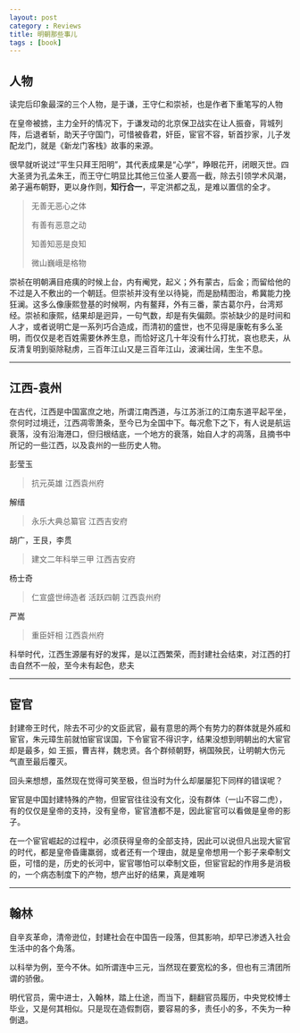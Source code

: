 ```yaml
---
layout: post
category : Reviews
title: 明朝那些事儿
tags : [book]
---
```






## 人物 ##

读完后印象最深的三个人物，是于谦，王守仁和崇祯，也是作者下重笔写的人物



在皇帝被掳，主力全歼的情况下，于谦发动的北京保卫战实在让人振奋，背城列阵，后退者斩，助天子守国门，可惜被昏君，奸臣，宦官不容，斩首抄家，儿子发配龙门，就是《新龙门客栈》故事的来源。

很早就听说过“平生只拜王阳明”，其代表成果是“心学”，睁眼花开，闭眼灭世。四大圣贤为孔孟朱王，而王守仁明显比其他三位圣人要高一截，除去引领学术风潮，弟子遍布朝野，更以身作则，**知行合一**，平定洪都之乱，是难以置信的全才。

> 无善无恶心之体
> 
> 有善有恶意之动
> 
> 知善知恶是良知
> 
> 微山巍峨是格物



崇祯在明朝满目疮痍的时候上台，内有阉党，起义；外有蒙古，后金；而留给他的不过是入不敷出的一个朝廷。但崇祯并没有坐以待毙，而是励精图治，希冀能力挽狂澜。这多么像康熙登基的时候啊，内有鳌拜，外有三番，蒙古葛尔丹，台湾郑经。崇祯和康熙，结果却是迥异，一句气数，却是有失偏颇。崇祯缺少的是时间和人才，或者说明亡是一系列巧合造成，而清初的盛世，也不见得是康乾有多么圣明，而仅仅是老百姓需要休养生息，而恰好这几十年没有什么打扰，哀也悲夫，从反清复明到驱除鞑虏，三百年江山又是三百年江山，波澜壮阔，生生不息。

---

## 江西-袁州 ##

在古代，江西是中国富庶之地，所谓江南西道，与江苏浙江的江南东道平起平坐，奈何时过境迁，江西凋零萧条，至今已为全国中下。每况愈下之下，有人说是航运衰落，没有沿海港口，但归根结底，一个地方的衰落，始自人才的凋落，且摘书中所记的一些江西，以及袁州的一些历史人物。

彭莹玉

> 抗元英雄  江西袁州府

解缙		

> 永乐大典总纂官	江西吉安府

胡广，王艮，李贯		
> 建文二年科举三甲		江西吉安府

杨士奇

> 仁宣盛世缔造者 活跃四朝	江西袁州府

严嵩

> 重臣奸相  江西袁州府

科举时代，江西生源屡有好的发挥，是以江西繁荣，而封建社会结束，对江西的打击自然不一般，至今未有起色，悲夫

---

## 宦官 ##

封建帝王时代，除去不可少的文臣武官，最有意思的两个有势力的群体就是外戚和宦官，朱元璋生前就怕宦官误国，下令宦官不得识字，结果没想到明朝出的大宦官却是最多，如 王振，曹吉祥，魏忠贤。各个群倾朝野，祸国殃民，让明朝大伤元气直至最后覆灭。

回头来想想，虽然现在觉得可笑至极，但当时为什么却屡屡犯下同样的错误呢？

宦官是中国封建特殊的产物，但宦官往往没有文化，没有群体（一山不容二虎），有的仅仅是皇帝的支持，没有皇帝，宦官渣都不是，因此宦官可以看做是皇帝的影子。

在一个宦官崛起的过程中，必须获得皇帝的全部支持，因此可以说但凡出现大宦官的时代，都是皇帝昏庸羸弱，或者还有一个理由，就是皇帝想用一个影子来牵制文臣，可惜的是，历史的长河中，宦官哪怕可以牵制文臣，但宦官起的作用多是消极的，一个病态制度下的产物，想产出好的结果，真是难啊


---

## 翰林 ##

自辛亥革命，清帝逊位，封建社会在中国告一段落，但其影响，却早已渗透入社会生活中的各个角落。

以科举为例，至今不休。如所谓连中三元，当然现在要宽松的多，但也有三清团所谓的骄傲。

明代官员，需中进士，入翰林，踏上仕途，而当下，翻翻官员履历，中央党校博士毕业，又是何其相似。只是现在造假剽窃，要容易的多，责任小的多，不失为一种倒退。








